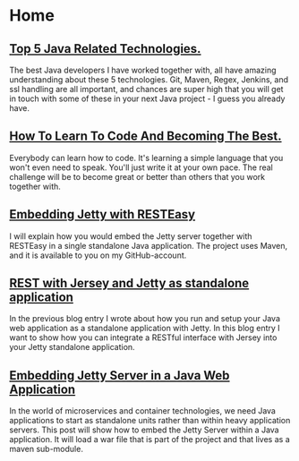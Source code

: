 # Home

## [Top 5 Java Related Technologies.](top-java-tech)
The best Java developers I have worked together with, all have amazing understanding about
these 5 technologies. Git, Maven, Regex, Jenkins, and ssl handling are all important, and 
chances are super high that you will get in touch with some of these in your next Java project - 
I guess you already have. 
   
## [How To Learn To Code And Becoming The Best.](learning-coding)
Everybody can learn how to code. 
It's learning a simple language that you won't even need to speak. 
You'll just write it at your own pace. 
The real challenge will be to become great 
or better than others that you work together with.

## [Embedding Jetty with RESTEasy](jetty-resteasy-combo)
I will explain how you would embed the Jetty server 
together with RESTEasy in a single standalone Java application. 
The project uses Maven, and it is available to you on my GitHub-account.

## [REST with Jersey and Jetty as standalone application](jetty-jersey-combo)
In the previous blog entry I wrote about how you run and setup your Java web application as 
a standalone application with Jetty. In this blog entry I want to show how 
you can integrate a RESTful interface with Jersey into your Jetty standalone application.

## [Embedding Jetty Server in a Java Web Application](embedding-jetty-in-java-web-application)
In the world of microservices and container technologies, 
we need Java applications to start as standalone units rather than 
within heavy application servers. This post will show how to embed the Jetty Server 
within a Java application. It will load a war file that is part of the project and 
that lives as a maven sub-module.